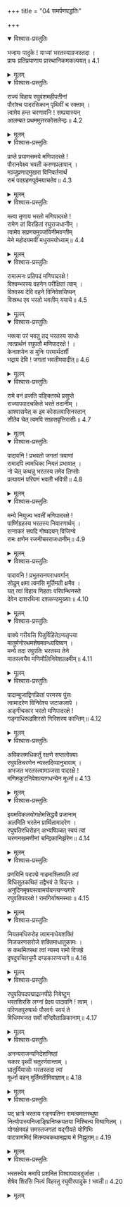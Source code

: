 +++
title = "04 समर्पणपद्धतिः"

+++


<details open><summary>विश्वास-प्रस्तुतिः</summary>

भजामः पादुके ! याभ्यां भरतस्याग्रजस्तदा ।  
प्रायः प्रतिप्रयाणाय प्रास्थानिकमकल्पयत्॥ 4.1
</details>

<details><summary>मूलम्</summary>

भजामः पादुके ! याभ्यां भरतस्याग्रजस्तदा ।  
प्रायः प्रतिप्रयाणाय प्रास्थानिकमकल्पयत्॥ 4.1
</details>

<details open><summary>विश्वास-प्रस्तुतिः</summary>

राज्यं विहाय रघुवंशमहीपतीनां  
पौरांश्च पादरसिकान् पृथिवीं च रक्ताम् ।  
त्वामेव हन्त चरणावनि ! सम्प्रयास्यन्  
आलम्बत प्रथममुत्तरकोसलेन्द्रः॥ 4.2
</details>

<details><summary>मूलम्</summary>

राज्यं विहाय रघुवंशमहीपतीनां  
पौरांश्च पादरसिकान् पृथिवीं च रक्ताम् ।  
त्वामेव हन्त चरणावनि ! सम्प्रयास्यन्  
आलम्बत प्रथममुत्तरकोसलेन्द्रः॥ 4.2
</details>

<details open><summary>विश्वास-प्रस्तुतिः</summary>

प्राप्ते प्रयाणसमये मणिपादरक्षे !  
पौरानवेक्ष्य भवती करुणप्रलापान् ।  
मञ्जुप्रणादमुखरा विनिवर्तनार्थं  
रामं पदग्रहणपूर्वमयाचतेव॥ 4.3
</details>

<details><summary>मूलम्</summary>

प्राप्ते प्रयाणसमये मणिपादरक्षे !  
पौरानवेक्ष्य भवती करुणप्रलापान् ।  
मञ्जुप्रणादमुखरा विनिवर्तनार्थं  
रामं पदग्रहणपूर्वमयाचतेव॥ 4.3
</details>

<details open><summary>विश्वास-प्रस्तुतिः</summary>

मत्वा तृणाय भरतो मणिपादरक्षे !  
रामेण तां विरहितां रघुराजधानीम् ।  
त्वामेव सप्रणयमुज्जयिनीमवन्तीम्  
मेने महोदयमयीं मधुरामयोध्याम्॥ 4.4
</details>

<details><summary>मूलम्</summary>

मत्वा तृणाय भरतो मणिपादरक्षे !  
रामेण तां विरहितां रघुराजधानीम् ।  
त्वामेव सप्रणयमुज्जयिनीमवन्तीम्  
मेने महोदयमयीं मधुरामयोध्याम्॥ 4.4
</details>

<details open><summary>विश्वास-प्रस्तुतिः</summary>

रामात्मनः प्रतिपदं मणिपादरक्षे !  
विश्वम्भरस्य वहनेन परीक्षितां त्वाम् ।  
विश्वस्य देवि वहने विनिवेशयिष्यन्  
विस्रब्ध एव भरतो भवतीम् ययाचे॥ 4.5
</details>

<details><summary>मूलम्</summary>

रामात्मनः प्रतिपदं मणिपादरक्षे !  
विश्वम्भरस्य वहनेन परीक्षितां त्वाम् ।  
विश्वस्य देवि वहने विनिवेशयिष्यन्  
विस्रब्ध एव भरतो भवतीम् ययाचे॥ 4.5
</details>

<details open><summary>विश्वास-प्रस्तुतिः</summary>

भक्त्या परं भवतु तद् भरतस्य साधोः  
त्वत्प्रार्थनं रघुपतौ मणिपादरक्षे ! ।  
केनाशयेन स मुनिः परमार्थदर्शी  
भद्राय देवि ! जगतां भवतीमवादीत्॥ 4.6
</details>

<details><summary>मूलम्</summary>

भक्त्या परं भवतु तद् भरतस्य साधोः  
त्वत्प्रार्थनं रघुपतौ मणिपादरक्षे ! ।  
केनाशयेन स मुनिः परमार्थदर्शी  
भद्राय देवि ! जगतां भवतीमवादीत्॥ 4.6
</details>

<details open><summary>विश्वास-प्रस्तुतिः</summary>

रामे वनं व्रजति पङ्क्तिरथे प्रसुप्ते  
राज्यापवादचकिते भरते तदानीम् ।  
आश्वासयेत् क इव कोसलवासिनस्तान्  
सीतेव चेत् त्वमपि साहसवृत्तिरासीः॥ 4.7
</details>

<details><summary>मूलम्</summary>

रामे वनं व्रजति पङ्क्तिरथे प्रसुप्ते  
राज्यापवादचकिते भरते तदानीम् ।  
आश्वासयेत् क इव कोसलवासिनस्तान्  
सीतेव चेत् त्वमपि साहसवृत्तिरासीः॥ 4.7
</details>

<details open><summary>विश्वास-प्रस्तुतिः</summary>

पादावनि ! प्रभवतो जगतां त्रयाणां  
रामादपि त्वमधिका नियतं प्रभावात् ।  
नो चेत् कथन्नु भरतस्य तमेव लिप्सोः  
प्रत्यायनं परिपणं भवती भवित्री॥ 4.8
</details>

<details><summary>मूलम्</summary>

पादावनि ! प्रभवतो जगतां त्रयाणां  
रामादपि त्वमधिका नियतं प्रभावात् ।  
नो चेत् कथन्नु भरतस्य तमेव लिप्सोः  
प्रत्यायनं परिपणं भवती भवित्री॥ 4.8
</details>

<details open><summary>विश्वास-प्रस्तुतिः</summary>

मन्ये नियुज्य भवतीं मणिपादरक्षे !  
पार्ष्णिग्रहस्य भरतस्य निवारणार्थम् ।  
रत्नाकरं सपदि गोष्पदयन् विजिग्ये  
रामः क्षणेन रजनीचरराजधानीम्॥ 4.9
</details>

<details><summary>मूलम्</summary>

मन्ये नियुज्य भवतीं मणिपादरक्षे !  
पार्ष्णिग्रहस्य भरतस्य निवारणार्थम् ।  
रत्नाकरं सपदि गोष्पदयन् विजिग्ये  
रामः क्षणेन रजनीचरराजधानीम्॥ 4.9
</details>

<details open><summary>विश्वास-प्रस्तुतिः</summary>

पादावनि ! प्रभुतरानपराधवर्गान्  
सोढुम् क्षमा त्वमसि मूर्तिमती क्षमैव ।  
यत् त्वां विहाय निहताः परिपन्थिनस्ते  
देवेन दाशरथिना दशकण्ठमुख्याः॥ 4.10
</details>

<details><summary>मूलम्</summary>

पादावनि ! प्रभुतरानपराधवर्गान्  
सोढुम् क्षमा त्वमसि मूर्तिमती क्षमैव ।  
यत् त्वां विहाय निहताः परिपन्थिनस्ते  
देवेन दाशरथिना दशकण्ठमुख्याः॥ 4.10
</details>

<details open><summary>विश्वास-प्रस्तुतिः</summary>

वाक्ये गरीयसि पितुर्विहितेऽप्यतृप्त्या  
मातुर्मनोरथमशेषमवन्ध्ययिष्यन् ।  
मन्ये तदा रघुपतिः भरतस्य तेने  
मातस्त्वयैव मणिमौलिनिवेशलक्ष्मीम्॥ 4.11
</details>

<details><summary>मूलम्</summary>

वाक्ये गरीयसि पितुर्विहितेऽप्यतृप्त्या  
मातुर्मनोरथमशेषमवन्ध्ययिष्यन् ।  
मन्ये तदा रघुपतिः भरतस्य तेने  
मातस्त्वयैव मणिमौलिनिवेशलक्ष्मीम्॥ 4.11
</details>

<details open><summary>विश्वास-प्रस्तुतिः</summary>

पादाम्बुजाद्विगळितां परमस्य पुंसः  
त्वामादरेण विनिवेश्य जटाकलापे ।  
अङ्गीचकार भरतो मणिपादरक्षे !  
गङ्गाधिरूढशिरसो गिरिशस्य कान्तिम्॥ 4.12
</details>

<details><summary>मूलम्</summary>

पादाम्बुजाद्विगळितां परमस्य पुंसः  
त्वामादरेण विनिवेश्य जटाकलापे ।  
अङ्गीचकार भरतो मणिपादरक्षे !  
गङ्गाधिरूढशिरसो गिरिशस्य कान्तिम्॥ 4.12
</details>

<details open><summary>विश्वास-प्रस्तुतिः</summary>

अविकलमधिकर्तुं रक्षणे सप्तलोक्याः  
रघुपतिचरणेन न्यस्तदिव्यानुभावाम् ।  
अभजत भरतस्त्वामञ्जसा पादरक्षे !  
मणिमकुटनिवेशत्यागधन्येन मूर्ध्ना॥ 4.13
</details>

<details><summary>मूलम्</summary>

अविकलमधिकर्तुं रक्षणे सप्तलोक्याः  
रघुपतिचरणेन न्यस्तदिव्यानुभावाम् ।  
अभजत भरतस्त्वामञ्जसा पादरक्षे !  
मणिमकुटनिवेशत्यागधन्येन मूर्ध्ना॥ 4.13
</details>

<details open><summary>विश्वास-प्रस्तुतिः</summary>

इयमविकलयोगक्षेमसिद्ध्यै प्रजानाम्  
अलमिति भरतेन प्रार्थितामादरेण ।  
रघुपतिरधिरोहन् अभ्यषिञ्चत् स्वयं त्वां  
चरणनखमणीनां चन्द्रिकानिर्झरेण॥ 4.14
</details>

<details><summary>मूलम्</summary>

इयमविकलयोगक्षेमसिद्ध्यै प्रजानाम्  
अलमिति भरतेन प्रार्थितामादरेण ।  
रघुपतिरधिरोहन् अभ्यषिञ्चत् स्वयं त्वां  
चरणनखमणीनां चन्द्रिकानिर्झरेण॥ 4.14
</details>

<details open><summary>विश्वास-प्रस्तुतिः</summary>

प्रणयिनि पदपद्मे गाढमाश्लिष्यति त्वां  
विधिसुतकथितं तद्वैभवं ते विदन्तः ।  
अनुदिनमृषयस्त्वामर्चयन्त्यग्न्यगारे  
रघुपतिपदरक्षे ! रामगिर्याश्रमस्थाः॥ 4.15
</details>

<details><summary>मूलम्</summary>

प्रणयिनि पदपद्मे गाढमाश्लिष्यति त्वां  
विधिसुतकथितं तद्वैभवं ते विदन्तः ।  
अनुदिनमृषयस्त्वामर्चयन्त्यग्न्यगारे  
रघुपतिपदरक्षे ! रामगिर्याश्रमस्थाः॥ 4.15
</details>

<details open><summary>विश्वास-प्रस्तुतिः</summary>

नियतमधिरुरोह त्वामनाधेयशक्तिं  
निजचरणसरोजे शक्तिमाधातुकामः ।  
स कथमितरथा त्वां न्यस्य रामो विजह्रे  
दृषदुपचितभूमौ दण्डकारण्यभागे॥ 4.16
</details>

<details><summary>मूलम्</summary>

नियतमधिरुरोह त्वामनाधेयशक्तिं  
निजचरणसरोजे शक्तिमाधातुकामः ।  
स कथमितरथा त्वां न्यस्य रामो विजह्रे  
दृषदुपचितभूमौ दण्डकारण्यभागे॥ 4.16
</details>

<details open><summary>विश्वास-प्रस्तुतिः</summary>

रघुपतिपदपद्माद्रत्नपीठे निवेष्टुम्  
भरतशिरसि लग्नां प्रेक्ष्य पादावनि ! त्वाम् ।  
परिणतपुरुषार्थः पौरवर्गः स्वयं ते  
विधिमभजत सर्वो वन्दिवैताळिकानाम्॥ 4.17
</details>

<details><summary>मूलम्</summary>

रघुपतिपदपद्माद्रत्नपीठे निवेष्टुम्  
भरतशिरसि लग्नां प्रेक्ष्य पादावनि ! त्वाम् ।  
परिणतपुरुषार्थः पौरवर्गः स्वयं ते  
विधिमभजत सर्वो वन्दिवैताळिकानाम्॥ 4.17
</details>

<details open><summary>विश्वास-प्रस्तुतिः</summary>

अनन्यराजन्यनिदेशनिष्ठां  
चकार पृथ्वीं चतुरर्णवान्ताम् ।  
भ्रातुर्यियासोः भरतस्तदा त्वां  
मूर्ध्ना वहन् मूर्तिमतीमिवाज्ञाम्॥ 4.18
</details>

<details><summary>मूलम्</summary>

अनन्यराजन्यनिदेशनिष्ठां  
चकार पृथ्वीं चतुरर्णवान्ताम् ।  
भ्रातुर्यियासोः भरतस्तदा त्वां  
मूर्ध्ना वहन् मूर्तिमतीमिवाज्ञाम्॥ 4.18
</details>

<details open><summary>विश्वास-प्रस्तुतिः</summary>

यद् भ्रात्रे भरताय रङ्गपतिना रामत्वमातस्थुषा  
नित्योपास्यनिजाङ्घ्रिनिष्क्रयतया निश्चित्य विश्राणितम् ।  
योगक्षेमवहं समस्तजगतां यद्गीयते योगिभिः  
पादत्राणमिदं मितम्पचकथामह्नाय मे निह्नुताम्॥ 4.19
</details>

<details><summary>मूलम्</summary>

यद् भ्रात्रे भरताय रङ्गपतिना रामत्वमातस्थुषा  
नित्योपास्यनिजाङ्घ्रिनिष्क्रयतया निश्चित्य विश्राणितम् ।  
योगक्षेमवहं समस्तजगतां यद्गीयते योगिभिः  
पादत्राणमिदं मितम्पचकथामह्नाय मे निह्नुताम्॥ 4.19
</details>

<details open><summary>विश्वास-प्रस्तुतिः</summary>

भरतस्येव ममापि प्रशमित विश्वापवाददुर्जाता ।  
शेषेव शिरसि नित्यं विहरतु रघुवीरपादुके ! भवती॥ 4.20
</details>

<details><summary>मूलम्</summary>

भरतस्येव ममापि प्रशमित विश्वापवाददुर्जाता ।  
शेषेव शिरसि नित्यं विहरतु रघुवीरपादुके ! भवती॥ 4.20
</details>

